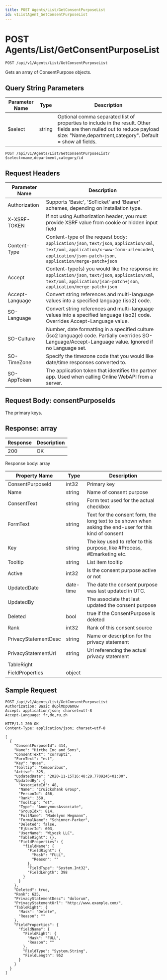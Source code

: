 ```yaml
---
title: POST Agents/List/GetConsentPurposeList
id: v1ListAgent_GetConsentPurposeList
---
```


# POST Agents/List/GetConsentPurposeList

```http
POST /api/v1/Agents/List/GetConsentPurposeList
```

Gets an array of ConsentPurpose objects.







## Query String Parameters

| Parameter Name | Type |  Description |
|----------------|------|--------------|
| $select | string |  Optional comma separated list of properties to include in the result. Other fields are then nulled out to reduce payload size: "Name,department,category". Default = show all fields. |

```http
POST /api/v1/Agents/List/GetConsentPurposeList?$select=name,department,category/id
```


## Request Headers

| Parameter Name | Description |
|----------------|-------------|
| Authorization  | Supports 'Basic', 'SoTicket' and 'Bearer' schemes, depending on installation type. |
| X-XSRF-TOKEN   | If not using Authorization header, you must provide XSRF value from cookie or hidden input field |
| Content-Type | Content-type of the request body: `application/json`, `text/json`, `application/xml`, `text/xml`, `application/x-www-form-urlencoded`, `application/json-patch+json`, `application/merge-patch+json` |
| Accept         | Content-type(s) you would like the response in: `application/json`, `text/json`, `application/xml`, `text/xml`, `application/json-patch+json`, `application/merge-patch+json` |
| Accept-Language | Convert string references and multi-language values into a specified language (iso2) code. |
| SO-Language | Convert string references and multi-language values into a specified language (iso2) code. Overrides Accept-Language value. |
| SO-Culture | Number, date formatting in a specified culture (iso2 language) code. Partially overrides SO-Language/Accept-Language value. Ignored if no Language set. |
| SO-TimeZone | Specify the timezone code that you would like date/time responses converted to. |
| SO-AppToken | The application token that identifies the partner app. Used when calling Online WebAPI from a server. |

## Request Body: consentPurposeIds  

The primary keys. 



## Response: array



| Response | Description |
|----------------|-------------|
| 200 | OK |

Response body: array

| Property Name | Type |  Description |
|----------------|------|--------------|
| ConsentPurposeId | int32 | Primary key |
| Name | string | Name of consent purpose |
| ConsentText | string | Form text used for the actual checkbox |
| FormText | string | Text for the consent form, the long text to be shown when asking the end-user for this kind of consent |
| Key | string | The key used to refer to this purpose, like #Process, #Emarketing etc. |
| Tooltip | string | List item tooltip |
| Active | int32 | Is the consent purpose active or not |
| UpdatedDate | date-time | The date the consent purpose was last updated  in UTC. |
| UpdatedBy |  | The associate that last updated the consent purpose |
| Deleted | bool | true if the ConsentPurpose is deleted |
| Rank | int32 | Rank of this consent source |
| PrivacyStatementDesc | string | Name or description for the privacy statement |
| PrivacyStatementUrl | string | Url referencing the actual privacy statement |
| TableRight |  |  |
| FieldProperties | object |  |

## Sample Request

```http!
POST /api/v1/Agents/List/GetConsentPurposeList
Authorization: Basic dGplMDpUamUw
Accept: application/json; charset=utf-8
Accept-Language: fr,de,ru,zh
```

```http_
HTTP/1.1 200 OK
Content-Type: application/json; charset=utf-8

[
  {
    "ConsentPurposeId": 414,
    "Name": "Hirthe Inc and Sons",
    "ConsentText": "corrupti",
    "FormText": "est",
    "Key": "quae",
    "Tooltip": "temporibus",
    "Active": 325,
    "UpdatedDate": "2020-11-15T16:48:29.7709245+01:00",
    "UpdatedBy": {
      "AssociateId": 48,
      "Name": "Cruickshank Group",
      "PersonId": 466,
      "Rank": 358,
      "Tooltip": "et",
      "Type": "AnonymousAssociate",
      "GroupIdx": 814,
      "FullName": "Madelynn Hegmann",
      "FormalName": "Schinner-Parker",
      "Deleted": false,
      "EjUserId": 603,
      "UserName": "Wisozk LLC",
      "TableRight": {},
      "FieldProperties": {
        "fieldName": {
          "FieldRight": {
            "Mask": "FULL",
            "Reason": ""
          },
          "FieldType": "System.Int32",
          "FieldLength": 398
        }
      }
    },
    "Deleted": true,
    "Rank": 625,
    "PrivacyStatementDesc": "dolorum",
    "PrivacyStatementUrl": "http://www.example.com/",
    "TableRight": {
      "Mask": "Delete",
      "Reason": ""
    },
    "FieldProperties": {
      "fieldName": {
        "FieldRight": {
          "Mask": "FULL",
          "Reason": ""
        },
        "FieldType": "System.String",
        "FieldLength": 952
      }
    }
  }
]
```